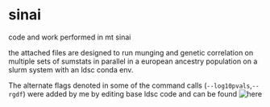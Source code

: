 # sinai
code and work performed in mt sinai


the attached files are designed to run munging and genetic correlation on multiple sets of sumstats in parallel in a european ancestry population on a slurm system with an ldsc conda env. 

The alternate flags denoted in some of the command calls (`--log10pvals`,`--rgdf`) were added by me by editing base ldsc code and can be found ![here](github.com/shaneoconnell1996/ldsc_edits/)

